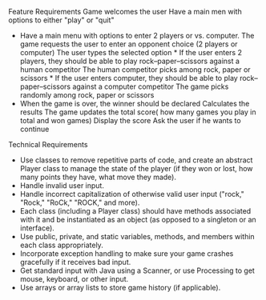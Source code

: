 Feature Requirements
Game welcomes the user
Have a main men with options to either "play" or "quit"
* Have a main menu with options to enter 2 players or vs. computer.
    The game requests the user to enter an opponent choice (2 players or computer)
    The user types the selected option
        * If the user enters 2 players, they should be able to play 
          rock–paper–scissors against a human competitor
            The human competitor picks among rock, paper or scissors
        * If the user enters computer, they should be able to play
            rock–paper–scissors against a computer competitor
                 The game picks randomly among rock, paper or scissors
* When the game is over, the winner should be declared
  Calculates the results
  The game updates the total score( how many games you play in total and won games)
  Display the score
  Ask the user if he wants to continue

Technical Requirements
* Use classes to remove repetitive parts of code, and create an abstract Player class to manage the state 
of the player (if they won or lost, how many points they have, what move they made).
* Handle invalid user input.
* Handle incorrect capitalization of otherwise valid user input ("rock," "Rock," "RoCk," "ROCK," and more).
* Each class (including a Player class) should have methods associated with it and be instantiated as an 
object (as opposed to a singleton or an interface).
* Use public, private, and static variables, methods, and members within each class appropriately.
* Incorporate exception handling to make sure your game crashes gracefully if it receives bad input.
* Get standard input with Java using a Scanner, or use Processing to get mouse, keyboard, or other input.
* Use arrays or array lists to store game history (if applicable).

